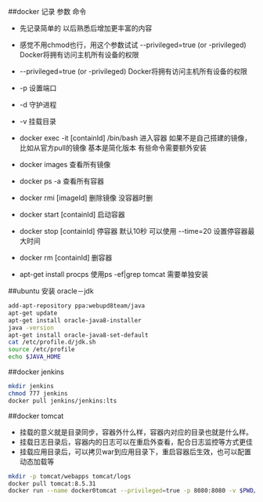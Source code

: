 ##docker 记录 参数 命令
- 先记录简单的 以后熟悉后增加更丰富的内容
- 感觉不用chmod也行，用这个参数试试 --privileged=true (or -privileged) Docker将拥有访问主机所有设备的权限
- --privileged=true (or -privileged) Docker将拥有访问主机所有设备的权限
- -p 设置端口
- -d 守护进程
- -v 挂载目录
- docker exec -it [containId] /bin/bash 进入容器 如果不是自己搭建的镜像，比如从官方pull的镜像 基本是简化版本 有些命令需要额外安装
- docker images 查看所有镜像
- docker ps -a 查看所有容器
- docker rmi [imageId] 删除镜像 没容器时删
- docker start [containId] 启动容器
- docker stop [containId] 停容器 默认10秒 可以使用 --time=20 设置停容器最大时间
- docker rm [containId] 删容器

- apt-get install procps 使用ps -ef|grep tomcat 需要单独安装

##ubuntu 安装 oracle－jdk 
```sh
add-apt-repository ppa:webupd8team/java
apt-get update
apt-get install oracle-java8-installer
java -version
apt-get install oracle-java8-set-default
cat /etc/profile.d/jdk.sh
source /etc/profile
echo $JAVA_HOME
```

##docker jenkins 
```sh
mkdir jenkins
chmod 777 jenkins
docker pull jenkins/jenkins:lts

```


##docker tomcat
- 挂载的意义就是目录同步，容器外什么样，容器内对应的目录也就是什么样。
- 挂载日志目录后，容器内的日志可以在重启外查看，配合日志监控等方式更佳
- 挂载应用目录后，可以拷贝war到应用目录下，重启容器后生效，也可以配置动态加载等

```sh
mkdir -p tomcat/webapps tomcat/logs
docker pull tomcat:8.5.31
docker run --name docker0tomcat --privileged=true -p 8080:8080 -v $PWD/tomcat/logs:/usr/local/tomcat/logs -v $PWD/tomcat/webapps:/usr/local/tomcat/webapps -d tomcat:8.5.31
```
